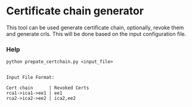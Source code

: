# Certificate chain generator

This tool can be used generate certificate chain, optionally, revoke them and generate crls.
This will be done based on the input configuration file.


### Help

```
python prepate_certchain.py <input_file>


Input File Format:

Cert chain      | Revoked Certs
rca1->ica1->ee1 | ee1
rca2->ica2->ee2 | ica2,ee2
```
